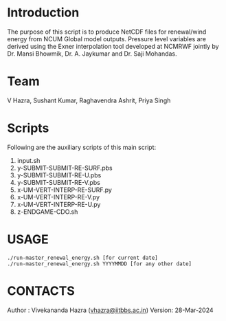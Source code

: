 # Introduction
The purpose of this script is to produce NetCDF files for renewal/wind energy from NCUM Global model outputs. 
Pressure level variables are derived using the Exner interpolation tool developed at NCMRWF jointly by Dr. Mansi Bhowmik, Dr. A. Jaykumar and Dr. Saji Mohandas.

# Team
V Hazra, Sushant Kumar, Raghavendra Ashrit, Priya Singh

# Scripts
Following are the auxiliary scripts of this main script:
1. input.sh				
2. y-SUBMIT-SUBMIT-RE-SURF.pbs								
3. y-SUBMIT-SUBMIT-RE-U.pbs									
4. y-SUBMIT-SUBMIT-RE-V.pbs									
5. x-UM-VERT-INTERP-RE-SURF.py 							 
6. x-UM-VERT-INTERP-RE-V.py									 
7. x-UM-VERT-INTERP-RE-U.py        					
8. z-ENDGAME-CDO.sh										
 												
# USAGE
	./run-master_renewal_energy.sh [for current date]						
	./run-master_renewal_energy.sh YYYYMMDD [for any other date]				

# CONTACTS
Author : Vivekananda Hazra (vhazra@iitbbs.ac.in)
Version: 28-Mar-2024 
